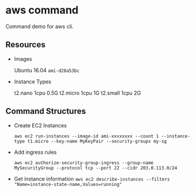 # aws command

Command demo for aws cli.

## Resources

- Images

  Ubuntu 16.04 `ami-d28a53bc`

- Instance Types

  t2.nano   1cpu  0.5G
  t2.micro  1cpu  1G
  t2.small  1cpu  2G

## Command Structures

- Create EC2 Instances

  `aws ec2 run-instances --image-id ami-xxxxxxxx --count 1 --instance-type t1.micro --key-name MyKeyPair --security-groups my-sg`

- Add ingress rules

  `aws ec2 authorize-security-group-ingress --group-name MySecurityGroup --protocol tcp --port 22 --cidr 203.0.113.0/24`

- Get instance information
  `aws ec2 describe-instances --filters "Name=instance-state-name,Values=running"`
